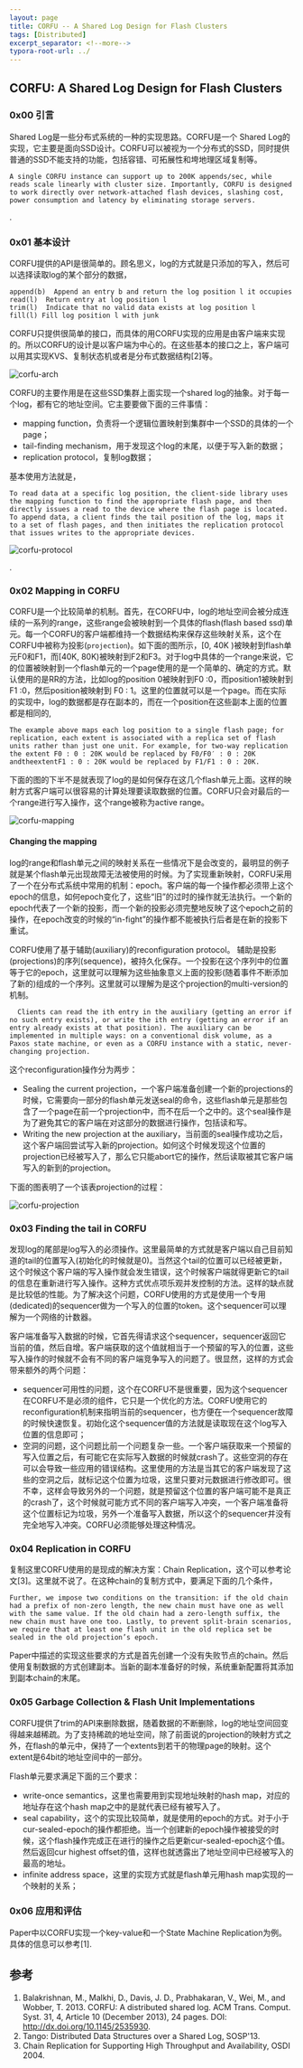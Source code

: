 ```yaml
---
layout: page
title: CORFU -- A Shared Log Design for Flash Clusters
tags: [Distributed]
excerpt_separator: <!--more-->
typora-root-url: ../
---
```




## CORFU: A Shared Log Design for Flash Clusters



### 0x00 引言

 Shared Log是一些分布式系统的一种的实现思路。CORFU是一个 Shared Log的实现，它主要是面向SSD设计。CORFU可以被视为一个分布式的SSD，同时提供普通的SSD不能支持的功能，包括容错、可拓展性和垮地理区域复制等。

```
A single CORFU instance can support up to 200K appends/sec, while reads scale linearly with cluster size. Importantly, CORFU is designed to work directly over network-attached flash devices, slashing cost, power consumption and latency by eliminating storage servers.
```

.

### 0x01 基本设计

  CORFU提供的API是很简单的。顾名思义，log的方式就是只添加的写入，然后可以选择读取log的某个部分的数据，

```
append(b)  Append an entry b and return the log position l it occupies
read(l)  Return entry at log position l
trim(l)  Indicate that no valid data exists at log position l
fill(l) Fill log position l with junk
```

 CORFU只提供很简单的接口，而具体的用CORFU实现的应用是由客户端来实现的。所以CORFU的设计是以客户端为中心的。在这些基本的接口之上，客户端可以用其实现KVS、复制状态机或者是分布式数据结构[2]等。

![corfu-arch](/assets/img/corfu-arch.png)

  CORFU的主要作用是在这些SSD集群上面实现一个shared log的抽象。对于每一个log，都有它的地址空间。它主要要做下面的三件事情：

* mapping function，负责将一个逻辑位置映射到集群中一个SSD的具体的一个page；
* tail-finding mechanism，用于发现这个log的末尾，以便于写入新的数据；
* replication protocol，复制log数据；

基本使用方法就是，

```
To read data at a specific log position, the client-side library uses the mapping function to find the appropriate flash page, and then directly issues a read to the device where the flash page is located. To append data, a client finds the tail position of the log, maps it to a set of flash pages, and then initiates the replication protocol that issues writes to the appropriate devices.
```

![corfu-protocol](/assets/img/corfu-protocol.png)

.

### 0x02 Mapping in CORFU

  CORFU是一个比较简单的机制。首先，在CORFU中，log的地址空间会被分成连续的一系列的range，这些range会被映射到一个具体的flash(flash based ssd)单元。每一个CORFU的客户端都维持一个数据结构来保存这些映射关系，这个在CORFU中被称为投影(`projection`)。如下面的图所示，[0, 40K )被映射到flash单元F0和F1，而[40K, 80K)被映射到F2和F3。对于log中具体的一个range来说，它的位置被映射到一个flash单元的一个page使用的是一个简单的、确定的方式。默认使用的是RR的方法，比如log的position 0被映射到F0 :0，而position1被映射到F1 :0，然后position被映射到 F0 : 1。这里的位置就可以是一个page。而在实际的实现中，log的数据都是存在副本的，而在一个position在这些副本上面的位置都是相同的,

```
The example above maps each log position to a single flash page; for replication, each extent is associated with a replica set of flash units rather than just one unit. For example, for two-way replication the extent F0 : 0 : 20K would be replaced by F0/F0′ : 0 : 20K andtheextentF1 : 0 : 20K would be replaced by F1/F1 : 0 : 20K.
```

下面的图的下半不是就表现了log的是如何保存在这几个flash单元上面。这样的映射方式客户端可以很容易的计算处理要读取数据的位置。CORFU只会对最后的一个range进行写入操作，这个range被称为active range。

![corfu-mapping](/assets/img/corfu-mapping.png)



#### Changing the mapping

  log的range和flash单元之间的映射关系在一些情况下是会改变的，最明显的例子就是某个flash单元出现故障无法被使用的时候。为了实现重新映射，CORFU采用了一个在分布式系统中常用的机制：epoch。客户端的每一个操作都必须带上这个epoch的信息，如何epoch变化了，这些“旧”的过时的操作就无法执行。一个新的epoch代表了一个新的投影，而一个新的投影必须完整地反映了这个epoch之前的操作，在epoch改变的时候的“in-fight”的操作都不能被执行后者是在新的投影下重试。

  CORFU使用了基于辅助(auxiliary)的reconfiguration protocol。 辅助是投影(projections)的序列(sequence)，被持久化保存。一个投影在这个序列中的位置等于它的epoch，这里就可以理解为这些抽象意义上面的投影(随着事件不断添加了新的)组成的一个序列。这里就可以理解为是这个projection的multi-version的机制。

```
  Clients can read the ith entry in the auxiliary (getting an error if no such entry exists), or write the ith entry (getting an error if an entry already exists at that position). The auxiliary can be implemented in multiple ways: on a conventional disk volume, as a Paxos state machine, or even as a CORFU instance with a static, never-changing projection.
```

这个reconfiguration操作分为两步：

*  Sealing the current projection，一个客户端准备创建一个新的projections的时候，它需要向一部分的flash单元发送seal的命令，这些flash单元是那些包含了一个page在前一个projection中，而不在后一个之中的。这个seal操作是为了避免其它的客户端在对这部分的数据进行操作，包括读和写。
* Writing the new projection at the auxiliary，当前面的seal操作成功之后，这个客户端回尝试写入新的projection。如何这个时候发现这个位置的projection已经被写入了，那么它只能abort它的操作，然后读取被其它客户端写入的新到的projection。

下面的图表明了一个该表projection的过程：

![corfu-projection](/assets/img/corfu-projection.png)



### 0x03 Finding the tail in CORFU

  发现log的尾部是log写入的必须操作。这里最简单的方式就是客户端以自己目前知道的tail的位置写入(初始化的时候就是0)。当然这个tail的位置可以已经被更新，这个时候这个客户端的写入操作就会发生错误，这个时候客户端就得更新它的tail的信息在重新进行写入操作。这种方式优点项乐观并发控制的方法。这样的缺点就是比较低的性能。为了解决这个问题，CORFU使用的方式是使用一个专用(dedicated)的sequencer做为一个写入的位置的token。这个sequencer可以理解为一个网络的计数器。

  客户端准备写入数据的时候，它首先得请求这个sequencer，sequencer返回它当前的值，然后自增。客户端获取的这个值就相当于一个预留的写入的位置，这些写入操作的时候就不会有不同的客户端竞争写入的问题了。很显然，这样的方式会带来额外的两个问题：

* sequencer可用性的问题，这个在CORFU不是很重要，因为这个sequencer在CORFU不是必须的组件，它只是一个优化的方法。CORFU使用它的reconfiguration机制来指明当前的sequencer，也方便在一个sequencer故障的时候快速恢复。初始化这个sequencer值的方法就是读取现在这个log写入位置的信息即可；
* 空洞的问题，这个问题比前一个问题复杂一些。一个客户端获取来一个预留的写入位置之后，有可能它在实际写入数据的时候就crash了。这些空洞的存在可以会导致一些应用的错误结构。这里使用的方法是当其它的客户端发现了这些的空洞之后，就标记这个位置为垃圾，这里只要对元数据进行修改即可。很不幸，这样会导致另外的一个问题，就是预留这个位置的客户端可能不是真正的crash了，这个时候就可能方式不同的客户端写入冲突，一个客户端准备将这个位置标记为垃圾，另外一个准备写入数据，所以这个的sequencer并没有完全地写入冲突。CORFU必须能够处理这种情况。



### 0x04 Replication in CORFU

 复制这里CORFU使用的是现成的解决方案：Chain Replication，这个可以参考论文[3]。这里就不说了。在这种chain的复制方式中，要满足下面的几个条件，

```
Further, we impose two conditions on the transition: if the old chain had a prefix of non-zero length, the new chain must have one as well with the same value. If the old chain had a zero-length suffix, the new chain must have one too. Lastly, to prevent split-brain scenarios, we require that at least one flash unit in the old replica set be sealed in the old projection’s epoch.
```

 Paper中描述的实现这些要求的方式是首先创建一个没有失败节点的chain。然后使用复制数据的方式创建副本。当新的副本准备好的时候，系统重新配置将其添加到副本chain的末尾。



### 0x05 Garbage Collection & Flash Unit Implementations

  CORFU提供了trim的API来删除数据，随着数据的不断删除，log的地址空间回变得越来越稀疏。为了支持稀疏的地址空间，除了前面说的projection的映射方式之外，在flash的单元中，保持了一个extents到若干的物理page的映射。这个extent是64bit的地址空间中的一部分。

  Flash单元要求满足下面的三个要求：

* write-once semantics，这里也需要用到实现地址映射的hash map，对应的地址存在这个hash map之中的是就代表已经有被写入了。
*  seal capability，这个的实现比较简单，就是使用的epoch的方式。对于小于cur-sealed-epoch的操作都拒绝。当一个创建新的epoch操作被接受的时候，这个flash操作完成正在进行的操作之后更新cur-sealed-epoch这个值。然后返回cur highest offset的值，这样也就透露出了地址空间中已经被写入的最高的地址。
* infinite address space，这里的实现方式就是flash单元用hash map实现的一个映射的关系；



### 0x06 应用和评估

   Paper中以CORFU实现一个key-value和一个State Machine Replication为例。具体的信息可以参考[1].



## 参考

1. Balakrishnan, M., Malkhi, D., Davis, J. D., Prabhakaran, V., Wei, M., and Wobber, T. 2013. CORFU: A
   distributed shared log. ACM Trans. Comput. Syst. 31, 4, Article 10 (December 2013), 24 pages.
   DOI: http://dx.doi.org/10.1145/2535930.
2. Tango: Distributed Data Structures over a Shared Log, SOSP'13.
3. Chain Replication for Supporting High Throughput and Availability, OSDI 2004.

